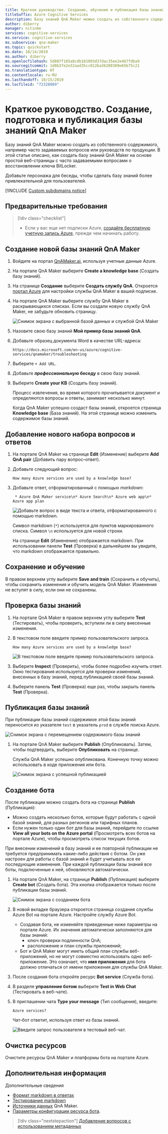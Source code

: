 ```yaml
---
title: Краткое руководство. Создание, обучение и публикация базы знаний QnA Maker
titleSuffix: Azure Cognitive Services
description: Базу знаний QnA Maker можно создать из собственного содержимого, например часто задаваемых вопросов или руководств по продукции. В этом примере база знаний QnA Maker создается на основе простой веб-страницы с часто задаваемыми вопросами о восстановлении ключа BitLocker.
author: diberry
manager: nitinme
services: cognitive-services
ms.service: cognitive-services
ms.subservice: qna-maker
ms.topic: quickstart
ms.date: 10/14/2019
ms.author: diberry
ms.openlocfilehash: 5d807f185a8cdb181093d37dac35ee2e467fdba9
ms.sourcegitcommit: 1d0b37e2e32aad35cc012ba36200389e65b75c21
ms.translationtype: HT
ms.contentlocale: ru-RU
ms.lasthandoff: 10/15/2019
ms.locfileid: "72328089"
---
```

# <a name="quickstart-create-train-and-publish-your-qna-maker-knowledge-base"></a>Краткое руководство. Создание, подготовка и публикация базы знаний QnA Maker

Базу знаний QnA Maker можно создать из собственного содержимого, например часто задаваемых вопросов или руководств по продукции. В этой статье описано, как создать базу знаний QnA Maker на основе простой веб-страницы с часто задаваемыми вопросами о восстановлении ключа BitLocker.

Добавьте персонажа для беседы, чтобы сделать базу знаний более привлекательной для пользователей.

[!INCLUDE [Custom subdomains notice](../../../../includes/cognitive-services-custom-subdomains-note.md)]

## <a name="prerequisite"></a>Предварительные требования

> [!div class="checklist"]
> * Если у вас еще нет подписки Azure, [создайте бесплатную учетную запись Azure](https://azure.microsoft.com/free/?WT.mc_id=A261C142F), прежде чем начинать работу.

## <a name="create-a-new-qna-maker-knowledge-base"></a>Создание новой базы знаний QnA Maker

1. Войдите на портал [QnAMaker.ai](https://QnAMaker.ai), используя учетные данные Azure.

1. На портале QnA Maker выберите **Create a knowledge base** (Создать базу знаний).

1. На странице **Создание** выберите **Создать службу QnA**. Откроется [портал Azure](https://ms.portal.azure.com/#create/Microsoft.CognitiveServicesQnAMaker) для настройки службы QnA Maker в вашей подписке. 

1. На портале QnA Maker выберите службу QnA Maker в раскрывающихся списках. Если вы создали новую службу QnA Maker, не забудьте обновить страницу.

   ![Снимок экрана с выбранной базой данных и службой QnA Maker](../media/qnamaker-quickstart-kb/qnaservice-selection.png)

1. Назовите свою базу знаний **Мой пример базы знаний QnA**.

1. Добавьте образец документа Word в качестве URL-адреса: 

    `https://docs.microsoft.com/en-us/azure/cognitive-services/qnamaker/troubleshooting`

1. Выберите `+ Add URL`.

1. Добавьте **_профессиональную_ беседу** в свою базу знаний. 

1. Выберите **Create your KB** (Создать базу знаний).

    Процесс извлечения, во время которого прочитывается документ и определяются вопросы и ответы, занимает несколько минут.

    Когда QnA Maker успешно создаст базы знаний, откроется страница **Knowledge base** (База знаний). На этой странице можно изменить содержимое базы знаний.

## <a name="add-a-new-question-and-answer-set"></a>Добавление нового набора вопросов и ответов

1. На портале QnA Maker на странице **Edit** (Изменение) выберите **Add QnA pair** (Добавить пару вопрос–ответ).
1. Добавьте следующий вопрос: 

    `How many Azure services are used by a knowledge base?`

1. Добавьте ответ, отформатированный с помощью _markdown_:

    ` * Azure QnA Maker service\n* Azure Search\n* Azure web app\n* Azure app plan`

    ![ Добавьте вопрос в виде текста и ответа, отформатированного с помощью markdown.](../media/qnamaker-create-publish-knowledge-base/add-question-and-answer.png)

    Символ markdown (`*`) используется для пунктов маркированного списка. Символ `\n` используется для новой строки.  

    На странице **Edit** (Изменение) отображается markdown. При использовании панели **Test** (Проверка) в дальнейшем вы увидите, что markdown отображается правильно. 

## <a name="save-and-train"></a>Сохранение и обучение

В правом верхнем углу выберите **Save and train** (Сохранить и обучить), чтобы сохранить изменения и обучить модель QnA Maker. Изменения не вступят в силу, если они не сохранены.

## <a name="test-the-knowledge-base"></a>Проверка базы знаний

1. На портале QnA Maker в правом верхнем углу выберите **Test** (Тестировать), чтобы проверить, вступили ли в силу внесенные изменения. 
1. В текстовом поле введите пример пользовательского запроса. 

    `How many Azure services are used by a knowledge base?`  

    ![ В текстовом поле введите пример пользовательского запроса. ](../media/qnamaker-create-publish-knowledge-base/test-panel-in-qna-maker.png)

1. Выберите **Inspect** (Проверить), чтобы более подробно изучить ответ. Окно тестирования используется для проверки изменений, внесенных в базу знаний, перед публикацией своей базы знаний.

1. Выберите панель **Test** (Проверка) еще раз, чтобы закрыть панель **Test** (Проверка).

## <a name="publish-the-knowledge-base"></a>Публикация базы знаний

При публикации базы знаний содержимое этой базы знаний переносится из указателя `test` в указатель `prod` в службе поиска Azure.

![Снимок экрана с перемещением содержимого базы знаний](../media/qnamaker-how-to-publish-kb/publish-prod-test.png)

1. На портале QnA Maker выберите **Publish** (Опубликовать). Затем, чтобы подтвердить, выберите **Опубликовать** на странице.

    Служба QnA Maker успешно опубликована. Конечную точку можно использовать в коде приложения или бота.

    ![Снимок экрана с успешной публикацией](../media/qnamaker-create-publish-knowledge-base/publish-knowledge-base-to-endpoint.png)

## <a name="create-a-bot"></a>Создание бота

После публикации можно создать бота на странице **Publish** (Публикация): 

* Можно создать несколько ботов, которые будут работать с одной базой знаний, для разных регионов или тарифных планов. 
* Если нужен только один бот для базы знаний, перейдите по ссылке **View all your bots on the Azure portal** (Просмотреть всех ботов на портале Azure), чтобы просмотреть список текущих ботов. 

При внесении изменений в базу знаний и ее повторной публикации не требуется предпринимать какие-либо действия с ботом. Он уже настроен для работы с базой знаний и будет учитывать все ее последующие изменения. При каждой публикации базы знаний все боты, подключенные к ней, обновляются автоматически.

1. На портале QnA Maker, на странице **Publish** (Публикация) выберите **Create bot** (Создать бота). Эта кнопка отображается только после публикации базы знаний.

    ![Снимок экрана с созданием бота](../media/qnamaker-create-publish-knowledge-base/create-bot-from-published-knowledge-base-page.png)

1. В новой вкладке браузера откроется страница создания службы Azure Bot на портале Azure. Настройте службу Azure Bot. 
    
    * Создавая бота, не изменяйте приведенные ниже параметры на портале Azure. Их значения автоматически заполняются для базы знаний: 
        * ключ проверки подлинности QnA;
        * расположение и план службы приложений;
    * Бот и QnA Maker могут иметь общий план службы веб-приложений, но не могут совместно использовать одно веб-приложение. Это означает, что **имя приложения** для бота должно отличаться от имени приложения для службы QnA Maker. 

1. После создания бота откройте ресурс **Bot service** (Служба бота). 
1. В разделе **управление ботом** выберите **Test in Web Chat** (Тестировать в веб-чате).
1. В приглашении чата **Type your message** (Тип сообщения), введите:

    `Azure services?`

    Чат-бот ответит, используя ответ из базы знаний. 

    ![Введите запрос пользователя в тестовый веб-чат.](../media/qnamaker-create-publish-knowledge-base/test-web-chat.png)

## <a name="clean-up-resources"></a>Очистка ресурсов

Очистите ресурсы QnA Maker и платформы бота на портале Azure. 

## <a name="next-steps"></a>Дополнительная информация

Дополнительные сведения

* [Формат markdown в ответах](../concepts/data-sources-supported.md)
* [Тестирование markdown](../concepts/data-sources-supported.md#testing-your-markdown)
* [Источники данных](../Concepts/data-sources-supported.md) QnA Maker. 
* [Параметры конфигурации ресурса бота](../tutorials/create-qna-bot.md).

> [!div class="nextstepaction"]
> [Добавление вопросов с использованием метаданных](add-question-metadata-portal.md)

